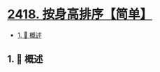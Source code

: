 # [2418. 按身高排序【简单】](https://github.com/Tdahuyou/TNotes.leetcode/tree/main/notes/2418.%20%E6%8C%89%E8%BA%AB%E9%AB%98%E6%8E%92%E5%BA%8F%E3%80%90%E7%AE%80%E5%8D%95%E3%80%91)

<!-- region:toc -->

- [1. 📝 概述](#1--概述)

<!-- endregion:toc -->

## 1. 📝 概述
